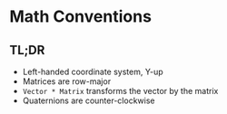 # Math Conventions

## TL;DR
* Left-handed coordinate system, Y-up
* Matrices are row-major
* `Vector * Matrix` transforms the vector by the matrix
* Quaternions are counter-clockwise